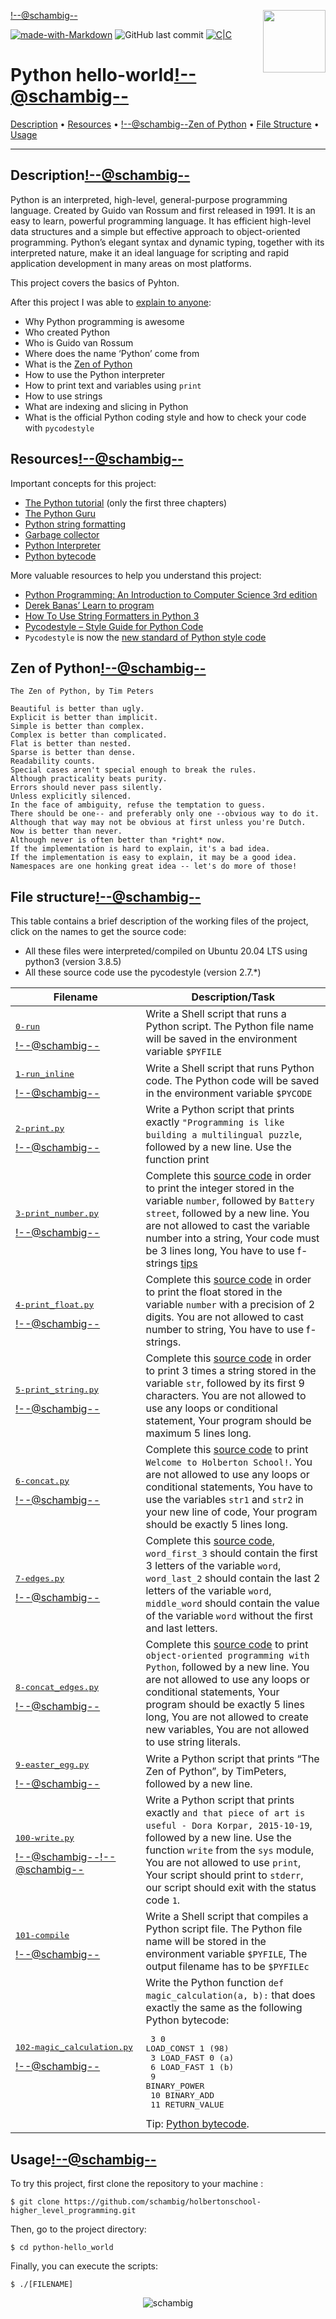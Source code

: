 <img align='right' src='https://user-images.githubusercontent.com/5713670/87202985-820dcb80-c2b6-11ea-9f56-7ec461c497c3.gif' width='100'><!--@schambig-->

[![made-with-Markdown](https://img.shields.io/badge/Made%20with-Markdown-1f425f.svg)](http://commonmark.org)
![GitHub last commit](https://img.shields.io/github/last-commit/schambig/holbertonschool-higher_level_programming)
[![C|C](https://img.shields.io/badge/Repo-35%20commits-orange.svg)](https://sourcerer.io/schambig)

# Python hello-world<!--@schambig-->

[Description](#description) • [Resources](#resources) • <!--@schambig-->[Zen of Python](#zen-of-python) • [File Structure](#file-structure) • [Usage](#usage)

---

## Description<!--@schambig-->

Python is an interpreted, high-level, general-purpose programming language. Created by Guido van Rossum and first released in 1991. It is an easy to learn, powerful programming language. It has efficient high-level data structures and a simple but effective approach to object-oriented programming. Python’s elegant syntax and dynamic typing, together with its interpreted nature, make it an ideal language for scripting and rapid application development in many areas on most platforms.

This project covers the basics of Pyhton.

After this project I was able to [explain to anyone](https://fs.blog/feynman-learning-technique/):

* Why Python programming is awesome
* Who created Python
* Who is Guido van Rossum
* Where does the name ‘Python’ come from
* What is the [Zen of Python](#zen-of-python)
* How to use the Python interpreter
* How to print text and variables using `print`
* How to use strings
* What are indexing and slicing in Python
* What is the official Python coding style and how to check your code with `pycodestyle`

## Resources<!--@schambig-->

Important concepts for this project:

* [The Python tutorial](https://docs.python.org/3/tutorial/index.html) (only the first three chapters)
* [The Python Guru](https://thepythonguru.com/)
* [Python string formatting](https://pyformat.info)
* [Garbage collector](https://thp.io/2012/python-gc/python_gc_final_2012-01-22.pdf)
* [Python Interpreter](http://www.aosabook.org/en/500L/a-python-interpreter-written-in-python.html)
* [Python bytecode](https://docs.python.org/3.4/library/dis.html)

More valuable resources to help you understand this project:

* [Python Programming: An Introduction to Computer Science 3rd edition](https://www.pdfdrive.com/python-programming-an-introduction-to-computer-science-e183602644.html)
* [Derek Banas’ Learn to program](https://www.youtube.com/playlist?list=PLGLfVvz_LVvTn3cK5e6LjhgGiSeVlIRwt)
* [How To Use String Formatters in Python 3](https://realpython.com/python-f-strings/)
* [Pycodestyle – Style Guide for Python Code](https://pypi.org/project/pycodestyle/)
* `Pycodestyle` is now the [new standard of Python style code](https://github.com/PyCQA/pycodestyle/issues/466)

## Zen of Python<!--@schambig-->

```
The Zen of Python, by Tim Peters

Beautiful is better than ugly.
Explicit is better than implicit.
Simple is better than complex.
Complex is better than complicated.
Flat is better than nested.
Sparse is better than dense.
Readability counts.
Special cases aren't special enough to break the rules.
Although practicality beats purity.
Errors should never pass silently.
Unless explicitly silenced.
In the face of ambiguity, refuse the temptation to guess.
There should be one-- and preferably only one --obvious way to do it.
Although that way may not be obvious at first unless you're Dutch.
Now is better than never.
Although never is often better than *right* now.
If the implementation is hard to explain, it's a bad idea.
If the implementation is easy to explain, it may be a good idea.
Namespaces are one honking great idea -- let's do more of those!
```


## File structure<!--@schambig-->

This table contains a brief description of the working files of the project, click on the names to get the source code:

* All these files were interpreted/compiled on Ubuntu 20.04 LTS using python3 (version 3.8.5)
* All these source code use the pycodestyle (version 2.7.*)

| Filename | Description/Task |
| --- | --- |
| <pre>[0-run](0-run)</pre><!--@schambig--> | Write a Shell script that runs a Python script. The Python file name will be saved in the environment variable `$PYFILE` |
| <pre>[1-run_inline](1-run_inline)</pre><!--@schambig--> | Write a Shell script that runs Python code. The Python code will be saved in the environment variable `$PYCODE` |
| <pre>[2-print.py](2-print.py)</pre><!--@schambig--> | Write a Python script that prints exactly `"Programming is like building a multilingual puzzle`, followed by a new line. Use the function print |
| <pre>[3-print_number.py](3-print_number.py)</pre><!--@schambig--> | Complete this [source code](https://github.com/holbertonschool/0x00.py/blob/master/3-print_number.py) in order to print the integer stored in the variable `number`, followed by `Battery street`, followed by a new line. You are not allowed to cast the variable number into a string, Your code must be 3 lines long, You have to use f-strings [tips](https://realpython.com/python-f-strings/) |
| <pre>[4-print_float.py](4-print_float.py)</pre><!--@schambig--> | Complete this [source code](https://github.com/holbertonschool/0x00.py/blob/master/4-print_float.py) in order to print the float stored in the variable `number` with a precision of 2 digits. You are not allowed to cast number to string, You have to use f-strings. |
| <pre>[5-print_string.py](5-print_string.py)</pre><!--@schambig--> | Complete this [source code](https://github.com/holbertonschool/0x00.py/blob/master/5-print_string.py) in order to print 3 times a string stored in the variable `str`, followed by its first 9 characters. You are not allowed to use any loops or conditional statement, Your program should be maximum 5 lines long. |
| <pre>[6-concat.py](6-concat.py)</pre><!--@schambig--> | Complete this [source code](https://github.com/holbertonschool/0x00.py/blob/master/6-concat.py) to print `Welcome to Holberton School!`. You are not allowed to use any loops or conditional statements, You have to use the variables `str1` and `str2` in your new line of code, Your program should be exactly 5 lines long. |
| <pre>[7-edges.py](7-edges.py)</pre><!--@schambig--> | Complete this [source code](https://github.com/holbertonschool/0x00.py/blob/master/7-edges.py), `word_first_3` should contain the first 3 letters of the variable `word`, `word_last_2` should contain the last 2 letters of the variable `word`, `middle_word` should contain the value of the variable `word` without the first and last letters. |
| <pre>[8-concat_edges.py](8-concat_edges.py)</pre><!--@schambig--> | Complete this [source code](https://github.com/holbertonschool/0x00.py/blob/master/8-concat_edges.py) to print `object-oriented programming with Python`, followed by a new line. You are not allowed to use any loops or conditional statements, Your program should be exactly 5 lines long, You are not allowed to create new variables, You are not allowed to use string literals. |
| <pre>[9-easter_egg.py](9-easter_egg.py)</pre><!--@schambig--> | Write a Python script that prints “The Zen of Python”, by TimPeters, followed by a new line. |
| <pre>[100-write.py](100-write.py)</pre><!--@schambig--><!--@schambig--> | Write a Python script that prints exactly `and that piece of art is useful - Dora Korpar, 2015-10-19`, followed by a new line. Use the function `write` from the `sys` module, You are not allowed to use `print`, Your script should print to `stderr`, our script should exit with the status code `1`. |
| <pre>[101-compile](101-compile)</pre><!--@schambig--> | Write a Shell script that compiles a Python script file. The Python file name will be stored in the environment variable `$PYFILE`, The output filename has to be `$PYFILEc` |
| <pre>[102-magic_calculation.py](102-magic_calculation.py)</pre><!--@schambig--> | Write the Python function `def magic_calculation(a, b):` that does exactly the same as the following Python bytecode: <pre>  3           0 LOAD_CONST               1 (98)<br>              3 LOAD_FAST                0 (a)<br>              6 LOAD_FAST                1 (b)<br>              9 BINARY_POWER<br>             10 BINARY_ADD<br>             11 RETURN_VALUE</pre>  Tip: [Python bytecode](https://docs.python.org/3/library/dis.html). |

## Usage<!--@schambig-->

To try this project, first clone the repository to your machine :

```
$ git clone https://github.com/schambig/holbertonschool-higher_level_programming.git
```

Then, go to the project directory:

```
$ cd python-hello_world
```

Finally, you can execute the scripts:

```
$ ./[FILENAME]
```


<p align="center">
  <img alt="schambig" src="https://capsule-render.vercel.app/api?type=waving&color=gradient&height=60&section=footer"/>
</p>
